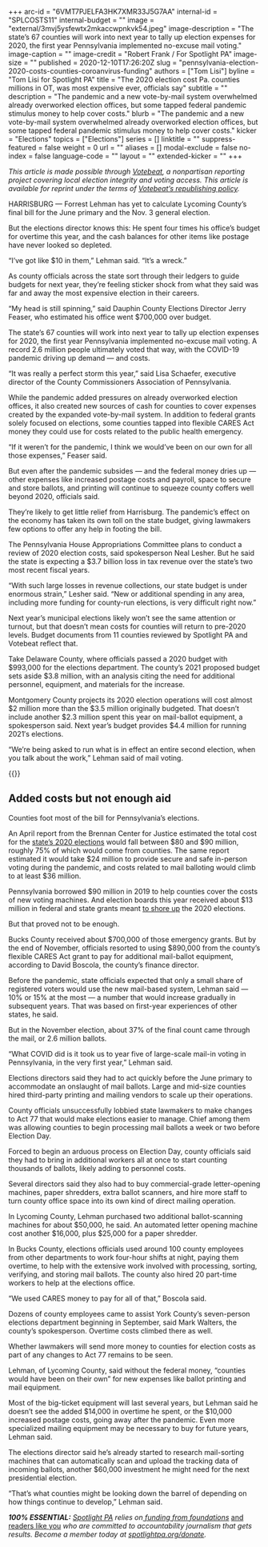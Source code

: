 +++
arc-id = "6VMT7PJELFA3HK7XMR33J5G7AA"
internal-id = "SPLCOSTS11"
internal-budget = ""
image = "external/3mvj5ysfewtx2mkaccwpnkvk54.jpeg"
image-description = "The state’s 67 counties will work into next year to tally up election expenses for 2020, the first year Pennsylvania implemented no-excuse mail voting."
image-caption = ""
image-credit = "Robert Frank / For Spotlight PA"
image-size = ""
published = 2020-12-10T17:26:20Z
slug = "pennsylvania-election-2020-costs-counties-coroanvirus-funding"
authors = ["Tom Lisi"]
byline = "Tom Lisi for Spotlight PA"
title = "The 2020 election cost Pa. counties millions in OT, was most expensive ever, officials say"
subtitle = ""
description = "The pandemic and a new vote-by-mail system overwhelmed already overworked election offices, but some tapped federal pandemic stimulus money to help cover costs."
blurb = "The pandemic and a new vote-by-mail system overwhelmed already overworked election offices, but some tapped federal pandemic stimulus money to help cover costs."
kicker = "Elections"
topics = ["Elections"]
series = []
linktitle = ""
suppress-featured = false
weight = 0
url = ""
aliases = []
modal-exclude = false
no-index = false
language-code = ""
layout = ""
extended-kicker = ""
+++

<i>This article is made possible through </i><a href="http://votebeat.org/"><i>Votebeat</i></a><i>, a nonpartisan reporting project covering local election integrity and voting access. This article is available for reprint under the terms of </i><a href="https://www.votebeat.org/pages/republishing"><i>Votebeat’s republishing policy</i></a><i>.</i>

HARRISBURG — Forrest Lehman has yet to calculate Lycoming County’s final bill for the June primary and the Nov. 3 general election.

But the elections director knows this: He spent four times his office’s budget for overtime this year, and the cash balances for other items like postage have never looked so depleted.

“I’ve got like $10 in them,” Lehman said. “It’s a wreck.”

As county officials across the state sort through their ledgers to guide budgets for next year, they’re feeling sticker shock from what they said was far and away the most expensive election in their careers.

“My head is still spinning,” said Dauphin County Elections Director Jerry Feaser, who estimated his office went $700,000 over budget.

The state’s 67 counties will work into next year to tally up election expenses for 2020, the first year Pennsylvania implemented no-excuse mail voting. A record 2.6 million people ultimately voted that way, with the COVID-19 pandemic driving up demand — and costs.

“It was really a perfect storm this year,” said Lisa Schaefer, executive director of the County Commissioners Association of Pennsylvania.

<script src="https://lesspage.com/embed.js" async></script><div data-spl-embed-version="1" data-spl-src="https://lesspage.com/embeds/donate/?teaser_text=Spotlight%20PA%20provides%20essential%2C%20public-service%20journalism%20thanks%20to%20readers%20like%20you.%20%3Cb%3EBecome%20a%20member%20today%20with%20a%20gift%20of%20%2415%2Fmonth%20or%20more%20and%20receive%20our%20exclusive%20Pennsylvania%20tote%20bag.%3C%2Fb%3E&cta_text=YES%2C%20COUNT%20ME%20IN&eyebrow_text=BECOME%20A%20MEMBER"></div>

While the pandemic added pressures on already overworked election offices, it also created new sources of cash for counties to cover expenses created by the expanded vote-by-mail system. In addition to federal grants solely focused on elections, some counties tapped into flexible CARES Act money they could use for costs related to the public health emergency.

“If it weren’t for the pandemic, I think we would’ve been on our own for all those expenses,” Feaser said.

But even after the pandemic subsides — and the federal money dries up — other expenses like increased postage costs and payroll, space to secure and store ballots, and printing will continue to squeeze county coffers well beyond 2020, officials said.

They’re likely to get little relief from Harrisburg. The pandemic’s effect on the economy has taken its own toll on the state budget, giving lawmakers few options to offer any help in footing the bill.

The Pennsylvania House Appropriations Committee plans to conduct a review of 2020 election costs, said spokesperson Neal Lesher. But he said the state is expecting a $3.7 billion loss in tax revenue over the state’s two most recent fiscal years.

“With such large losses in revenue collections, our state budget is under enormous strain,” Lesher said. “New or additional spending in any area, including more funding for county-run elections, is very difficult right now.”

Next year’s municipal elections likely won’t see the same attention or turnout, but that doesn’t mean costs for counties will return to pre-2020 levels. Budget documents from 11 counties reviewed by Spotlight PA and Votebeat reflect that.

Take Delaware County, where officials passed a 2020 budget with $993,000 for the elections department. The county’s 2021 proposed budget sets aside $3.8 million, with an analysis citing the need for additional personnel, equipment, and materials for the increase.

Montgomery County projects its 2020 election operations will cost almost $2 million more than the $3.5 million originally budgeted. That doesn’t include another $2.3 million spent this year on mail-ballot equipment, a spokesperson said. Next year’s budget provides $4.4 million for running 2021′s elections.

“We’re being asked to run what is in effect an entire second election, when you talk about the work,” Lehman said of mail voting.

{{<picture src="external/0p5xhj0d5z3dw03henjbf7r2k0.jpeg" description="By the end of November, officials in Bucks County resorted to using $890,000 from the county’s flexible CARES Act grant to pay for additional mail-ballot equipment." caption="By the end of November, officials in Bucks County resorted to using $890,000 from the county’s flexible CARES Act grant to pay for additional mail-ballot equipment." credit="TYGER WILLIAMS / Philadelphia Inquirer">}} 

## Added costs but not enough aid

Counties foot most of the bill for Pennsylvania’s elections.

An April report from the Brennan Center for Justice estimated the total cost for the <a href="https://www.brennancenter.org/sites/default/files/2020-04/2020_04_5StateCostAnalysis_0.pdf">state’s 2020 elections</a> would fall between $80 and $90 million, roughly 75% of which would come from counties. The same report estimated it would take $24 million to provide secure and safe in-person voting during the pandemic, and costs related to mail balloting would climb to at least $36 million.

Pennsylvania borrowed $90 million in 2019 to help counties cover the costs of new voting machines. And election boards this year received about $13 million in federal and state grants meant <a href="https://www.dos.pa.gov/VotingElections/Pages/2020-Federal-Grants.aspx">to shore up</a> the 2020 elections.

But that proved not to be enough.

Bucks County received about $700,000 of those emergency grants. But by the end of November, officials resorted to using $890,000 from the county’s flexible CARES Act grant to pay for additional mail-ballot equipment, according to David Boscola, the county’s finance director.

Before the pandemic, state officials expected that only a small share of registered voters would use the new mail-based system, Lehman said — 10% or 15% at the most — a number that would increase gradually in subsequent years. That was based on first-year experiences of other states, he said.

But in the November election, about 37% of the final count came through the mail, or 2.6 million ballots.

“What COVID did is it took us to year five of large-scale mail-in voting in Pennsylvania, in the very first year,” Lehman said.

Elections directors said they had to act quickly before the June primary to accommodate an onslaught of mail ballots. Large and mid-size counties hired third-party printing and mailing vendors to scale up their operations.

<script src="https://lesspage.com/embed.js" async></script><div data-spl-embed-version="1" data-spl-src="https://lesspage.com/embeds/newsletter/"></div>

County officials unsuccessfully lobbied state lawmakers to make changes to Act 77 that would make elections easier to manage. Chief among them was allowing counties to begin processing mail ballots a week or two before Election Day.

Forced to begin an arduous process on Election Day, county officials said they had to bring in additional workers all at once to start counting thousands of ballots, likely adding to personnel costs.

Several directors said they also had to buy commercial-grade letter-opening machines, paper shredders, extra ballot scanners, and hire more staff to turn county office space into its own kind of direct mailing operation.

In Lycoming County, Lehman purchased two additional ballot-scanning machines for about $50,000, he said. An automated letter opening machine cost another $16,000, plus $25,000 for a paper shredder.

In Bucks County, elections officials used around 100 county employees from other departments to work four-hour shifts at night, paying them overtime, to help with the extensive work involved with processing, sorting, verifying, and storing mail ballots. The county also hired 20 part-time workers to help at the elections office.

“We used CARES money to pay for all of that,” Boscola said.

Dozens of county employees came to assist York County’s seven-person elections department beginning in September, said Mark Walters, the county’s spokesperson. Overtime costs climbed there as well.

Whether lawmakers will send more money to counties for election costs as part of any changes to Act 77 remains to be seen.

Lehman, of Lycoming County, said without the federal money, “counties would have been on their own” for new expenses like ballot printing and mail equipment.

Most of the big-ticket equipment will last several years, but Lehman said he doesn’t see the added $14,000 in overtime he spent, or the $10,000 increased postage costs, going away after the pandemic. Even more specialized mailing equipment may be necessary to buy for future years, Lehman said.

The elections director said he’s already started to research mail-sorting machines that can automatically scan and upload the tracking data of incoming ballots, another $60,000 investment he might need for the next presidential election.

“That’s what counties might be looking down the barrel of depending on how things continue to develop,” Lehman said.

<i><b>100% ESSENTIAL:</b></i><i> </i><a href="https://lesspage.com/"><i>Spotlight PA</i></a><i> relies on</i><a href="https://lesspage.com/support"><i> funding from foundations</i></a><i> </i><a href="https://lesspage.com/support">and readers like you</a><i> who are committed to accountability journalism that gets results. Become a member today at </i><a href="http://checkout.fundjournalism.org/memberform?org_id=spotlightpa&campaign=701f4000000TVuIAAW"><i>spotlightpa.org/donate</i></a><i>.</i>
